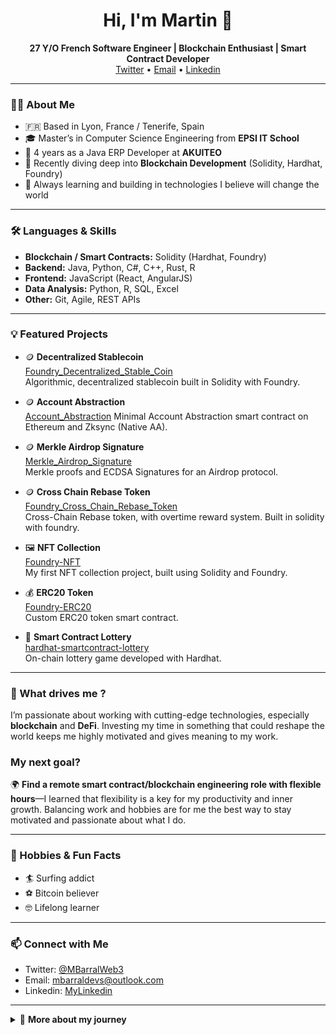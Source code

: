 <!--
**MBarralDevs/MBarralDevs** is a ✨ special ✨ repository because its `README.md` (this file) appears on your GitHub profile.
-->

<h1 align="center">Hi, I'm Martin 👋</h1>
<p align="center">
  <b>27 Y/O French Software Engineer | Blockchain Enthusiast | Smart Contract Developer</b><br>
  <a href="https://x.com/MBarralWeb3">Twitter</a> • <a href="mailto:mbarraldevs@outlook.com">Email</a> • <a href="https://www.linkedin.com/in/martin-barral-5ab633182/">Linkedin</a>
</p>

---

### 👨‍💻 About Me

-  🇫🇷 Based in Lyon, France / Tenerife, Spain
- 🎓 Master’s in Computer Science Engineering from <b>EPSI IT School</b>
- 💼 4 years as a Java ERP Developer at <b>AKUITEO</b>
- 🌱 Recently diving deep into **Blockchain Development** (Solidity, Hardhat, Foundry)
- 🚀 Always learning and building in technologies I believe will change the world

---

### 🛠️ Languages & Skills

- **Blockchain / Smart Contracts:** Solidity (Hardhat, Foundry)
- **Backend:** Java, Python, C#, C++, Rust, R
- **Frontend:** JavaScript (React, AngularJS)
- **Data Analysis:** Python, R, SQL, Excel
- **Other:** Git, Agile, REST APIs

---

### 💡 Featured Projects


- 🪙 **Decentralized Stablecoin**  
  [Foundry_Decentralized_Stable_Coin](https://github.com/MBarralDevs/Foundry_Decentralized_Stable_Coin)  
  Algorithmic, decentralized stablecoin built in Solidity with Foundry.

- 🪙 **Account Abstraction**  
  [Account_Abstraction](https://github.com/MBarralDevs/AccountAbstraction)
  Minimal Account Abstraction smart contract on Ethereum and Zksync (Native AA).

- 🪙 **Merkle Airdrop Signature**  
  [Merkle_Airdrop_Signature](https://github.com/MBarralDevs/MerkleAirdropSignature)  
  Merkle proofs and ECDSA Signatures for an Airdrop protocol.

- 🪙 **Cross Chain Rebase Token**  
  [Foundry_Cross_Chain_Rebase_Token](https://github.com/MBarralDevs/Cross-Chain-Rebase-Token)  
  Cross-Chain Rebase token, with overtime reward system. Built in solidity with foundry.

- 🖼️ **NFT Collection**  
  [Foundry-NFT](https://github.com/MBarralDevs/Foundry-NFT)  
  My first NFT collection project, built using Solidity and Foundry.

- 💰 **ERC20 Token**  
  [Foundry-ERC20](https://github.com/MBarralDevs/Foundry-ERC20)  
  Custom ERC20 token smart contract.

- 🎲 **Smart Contract Lottery**  
  [hardhat-smartcontract-lottery](https://github.com/MBarralDevs/hardhat-smartcontract-lottery)  
  On-chain lottery game developed with Hardhat.

---

### 🎯 What drives me ?

I’m passionate about working with cutting-edge technologies, especially **blockchain** and **DeFi**. Investing my time in something that could reshape the world keeps me highly motivated and gives meaning to my work.

### My next goal?  
🌍 **Find a remote smart contract/blockchain engineering role with flexible hours**—I learned that flexibility is a key for my productivity and inner growth. Balancing work and hobbies are for me the best way to stay motivated and passionate about what I do.

---

### 🌊 Hobbies & Fun Facts

- 🏄 Surfing addict
- ⚽ Bitcoin believer
- 🤓 Lifelong learner

---

### 📫 Connect with Me

- Twitter: [@MBarralWeb3](https://x.com/MBarralWeb3)
- Email: [mbarraldevs@outlook.com](mailto:mbarraldevs@outlook.com)
- Linkedin: [MyLinkedin](https://www.linkedin.com/in/martin-barral-5ab633182/)

---

<details>
<summary>📝 <b>More about my journey</b></summary>

- Graduated from EPSI IT School, passionate about software craftsmanship
- 4 years building ERP solutions in Java at AKUITEO
- Deep dived into blockchain via Cyfrin Updraft online Solidity courses
- Always open to new challenges and collaborations—let’s build the future together!
</details>
